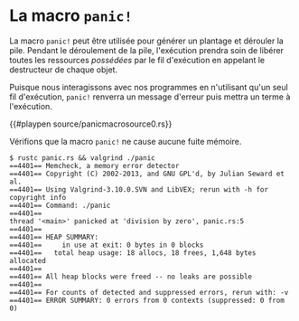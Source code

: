 # La macro `panic!`

La macro `panic!` peut être utilisée pour générer un plantage et dérouler la pile. Pendant le déroulement de la pile, l'exécution prendra soin de libérer toutes les ressources *possédées* par le fil d'exécution en appelant le destructeur de chaque objet.

Puisque nous interagissons avec nos programmes en n'utilisant qu'un seul fil d'exécution, `panic!` renverra un message d'erreur puis mettra un terme à l'exécution.

{{#playpen source/panicmacrosource0.rs}}

Vérifions que la macro `panic!` ne cause aucune fuite mémoire.

```text
$ rustc panic.rs && valgrind ./panic
==4401== Memcheck, a memory error detector
==4401== Copyright (C) 2002-2013, and GNU GPL'd, by Julian Seward et al.
==4401== Using Valgrind-3.10.0.SVN and LibVEX; rerun with -h for copyright info
==4401== Command: ./panic
==4401== 
thread '<main>' panicked at 'division by zero', panic.rs:5
==4401== 
==4401== HEAP SUMMARY:
==4401==     in use at exit: 0 bytes in 0 blocks
==4401==   total heap usage: 18 allocs, 18 frees, 1,648 bytes allocated
==4401== 
==4401== All heap blocks were freed -- no leaks are possible
==4401== 
==4401== For counts of detected and suppressed errors, rerun with: -v
==4401== ERROR SUMMARY: 0 errors from 0 contexts (suppressed: 0 from 0)
```
